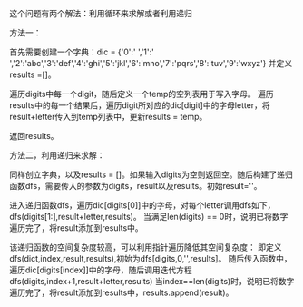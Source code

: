 这个问题有两个解法：利用循环来求解或者利用递归

方法一：

首先需要创建一个字典：dic = {'0':' ','1':' ','2':'abc','3':'def','4':'ghi','5':'jkl','6':'mno','7':'pqrs','8':'tuv','9':'wxyz'}
并定义results =[]。

遍历digits中每一个digit，随后定义一个temp的空列表用于写入字母。
遍历results中的每一个结果后，遍历digit所对应的dic[digit]中的字母letter，将result+letter传入到temp列表中，更新results = temp。

返回results。

方法二，利用递归来求解：

同样创立字典，以及results = []。如果输入digits为空则返回空。随后构建了递归函数dfs，需要传入的参数为digits，result以及results。初始result=''。

进入递归函数dfs，遍历dic[digits[0]]中的字母，对每个letter调用dfs如下，dfs(digits[1:],result+letter,results)。
当满足len(digits) == 0时，说明已将数字遍历完了，将result添加到results中。

该递归函数的空间复杂度较高，可以利用指针遍历降低其空间复杂度：
即定义dfs(dict,index,result,results),初始为dfs[digits,0,'',results]。
随后传入函数中，遍历dic[digits[index]]中的字母，随后调用迭代方程dfs(digits,index+1,result+letter,results)
当index==len(digits)时，说明已将数字遍历完了，将result添加到results中，results.append(result)。
